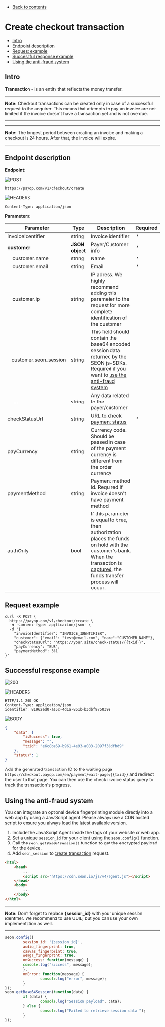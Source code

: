 * [Back to contents](../Readme.md#contents)

# Create checkout transaction

* [Intro](#intro)
* [Endpoint description](#endpoint-description)
* [Request example](#request-example)
* [Successful response example](#successful-response-example)
* [Using the anti-fraud system](#using-the-anti-fraud-system)

## Intro

**Transaction** - is an entity that reflects the money transfer.

----

**Note:** Checkout transactions can be created only in 
case of a successful request to the acquirer. This means 
that attempts to pay an invoice are not limited if the invoice 
doesn't have a transaction yet and is not overdue.

----

----

**Note:** The longest period between creating an 
invoice and making a checkout is 24 hours. 
After that, the invoice will expire.

----

## Endpoint description

**Endpoint:**

![POST](https://img.shields.io/badge/-POST-green?style=for-the-badge)

```shell
https://payop.com/v1/checkout/create
```    

![HEADERS](https://img.shields.io/badge/-Headers-yellowgreen?style=for-the-badge)

```shell
Content-Type: application/json
```

**Parameters:**

Parameter                       | Type            | Description                                                                                                                                                                                                                                                        | Required |
--------------------------------|-----------------|--------------------------------------------------------------------------------------------------------------------------------------------------------------------------------------------------------------------------------------------------------------------|----------|
invoiceIdentifier               | string          | Invoice identifier                                                                                                                                                                                                                                                 | *        |
**customer**                    | **JSON object** | Payer/Customer info                                                                                                                                                                                                                                                | *        |
&emsp;customer.name             | string          | Name                                                                                                                                                                                                                                                              | *        |
&emsp;customer.email            | string          | Email                                                                                                                                                                                                                                                              | *        |
&emsp;customer.ip               | string          | IP adress. We highly recommend adding this parameter to the request for more complete identification of the customer                                                                                                                                               |          |
&nbsp;&nbsp;&nbsp;customer.seon_session | string          | This field should contain the base64 encoded session data returned by the SEON js-SDKs. Required if you want to [use the anti-fraud system](#using-the-anti-fraud-system) |          |
&emsp; ...                      | string          | Any data related to the payer/customer                                                                                                                                                                                                                             |          |
checkStatusUrl                  | string          | [URL to check payment status](checkInvoiceStatus.md)                                                                                                                                                                                                              | *        |
payCurrency                     | string          | Currency code. Should be passed in case of the payment currency is different from the order currency                                                                                                                                                               |          |
paymentMethod                   | string          | Payment method id. Required if invoice doesn't have payment method                                                                                                                                                                                                 |          |   
authOnly                        | bool            | If this parameter is equal to `true`, then authorization places the funds on hold with the customer's bank. When the transaction is [captured](captureTransaction.md), the funds transfer process will occur.                                                      |          |


## Request example
<!--1. If `paymentMethod.formType` is **cards**:

```shell
curl -X POST \
  https://payop.com/v1/checkout/create \
  -H 'Content-Type: application/json' \
  -d '{
	"invoiceIdentifier": "INVOICE_IDENTIFIER",
	"customer": {"email": "test@email.com", "name":"CUSTOMER_NAME"},
	"checkStatusUrl": "https://your.site/check-status/{{txid}}",
	"payCurrency": "EUR",
	"paymentMethod": 381,
}'
```

2. If `paymentMethod.formType` is **not cards**:-->


```shell
curl -X POST \
  https://payop.com/v1/checkout/create \
  -H 'Content-Type: application/json' \
  -d '{
	"invoiceIdentifier": "INVOICE_IDENTIFIER",
	"customer": {"email": "test@email.com", "name":"CUSTOMER_NAME"},
	"checkStatusUrl": "https://your.site/check-status/{{txid}}",
	"payCurrency": "EUR",
	"paymentMethod": 381
}'
```

## Successful response example

![200](https://img.shields.io/badge/200-OK-blue?style=for-the-badge)

![HEADERS](https://img.shields.io/badge/-Headers-yellowgreen?style=for-the-badge)

```shell
HTTP/1.1 200 OK
Content-Type: application/json
identifier: 81962ed0-a65c-4d1a-851b-b3dbf9750399
```

![BODY](https://img.shields.io/badge/-BODY-blueviolet?style=for-the-badge)

```json
{
    "data": {
        "isSuccess": true,
        "message": "",
        "txid": "e6c8ba69-b961-4e93-a083-2097f30dfbd9"
    },
    "status": 1
}
```

Add the generated transaction ID to the waiting 
page `https://checkout.payop.com/en/payment/wait-page/{{txid}}` and redirect the user to that page. 
You can then use the check invoice status 
query to track the transaction's progress.


## Using the anti-fraud system

You can integrate an optional device fingerprinting module 
directly into a web app by using a JavaScript agent. Please always use a
CDN hosted script to ensure you always load the latest available version.

1. Include the JavaScript Agent inside the tags of your website or web app.
2. Set a unique `session_id` for your client using the `seon.config()` function.
3. Call the `seon.getBase64Session()` function to get the encrypted payload for the device.
4. Add `seon_session` to  [create transaction](createCheckoutTransaction.md#endpoint-description) request.
	
```html
<html>
    <head>
        ...
        <script src="https://cdn.seon.io/js/v4/agent.js"></script>
    </head>
  	<body>
    	...
  	</body>
</html>
```

----

**Note:** Don’t forget to replace **{session_id}** with your unique session identifier. We recommend to use UUID, but you can use your own implementation as well.

----

```js
seon.config({
        session_id: '{session_id}',
        audio_fingerprint: true,
        canvas_fingerprint: true,
        webgl_fingerprint: true,
        onSuccess: function(message) {
		console.log("success", message);
        },
        onError: function(message) {
            	console.log("error", message);
        }
});
seon.getBase64Session(function(data) {
        if (data) {
                console.log("Session payload", data);
        } else {
                console.log("Failed to retrieve session data.");
        }
});
```

